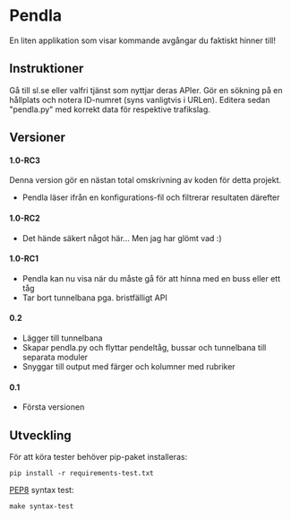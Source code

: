 Pendla
======

En liten applikation som visar kommande avgångar du faktiskt hinner till!

## Instruktioner

Gå till sl.se eller valfri tjänst som nyttjar deras APIer. Gör en sökning på en hållplats och notera ID-numret (syns vanligtvis i URLen). Editera sedan "pendla.py" med korrekt data för respektive trafikslag.

## Versioner

#### 1.0-RC3

Denna version gör en nästan total omskrivning av koden för detta projekt.

- Pendla läser ifrån en konfigurations-fil och filtrerar resultaten därefter

#### 1.0-RC2

- Det hände säkert något här... Men jag har glömt vad :)

#### 1.0-RC1

- Pendla kan nu visa när du måste gå för att hinna med en buss eller ett tåg
- Tar bort tunnelbana pga. bristfälligt API

#### 0.2

- Lägger till tunnelbana
- Skapar pendla.py och flyttar pendeltåg, bussar och tunnelbana till separata moduler
- Snyggar till output med färger och kolumner med rubriker

#### 0.1

- Första versionen

## Utveckling

För att köra tester behöver pip-paket installeras:

```
pip install -r requirements-test.txt
```

[PEP8](https://www.python.org/dev/peps/pep-0008/) syntax test:

```
make syntax-test
```
